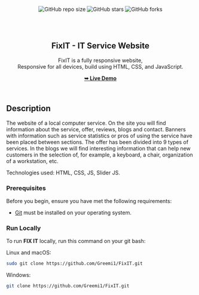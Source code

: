 <div align="center">
  
  ![GitHub repo size](https://img.shields.io/github/repo-size/Greemi1/FixIT)
  ![GitHub stars](https://img.shields.io/github/stars/Greemi1/FixITgit?style=social)
  ![GitHub forks](https://img.shields.io/github/forks/Greemi1/FixIT?style=social)

  <br />
  <br />

  <h2 align="center">FixIT - IT Service Website</h2>

  FixIT is a fully responsive website, <br />Responsive for all devices, build using HTML, CSS, and JavaScript.

  <a href="https://greemi1.github.io/FixIT/"><strong>➥ Live Demo</strong></a>

</div>

<br />

## Description

The website of a local computer service. On the site you will find information about the service, offer, reviews, blogs and contact. Banners with information such as service statistics or pros of using the service have been placed between sections. The offer has been divided into 9 types of services. In the blogs we will find interesting information that can help new customers in the selection of, for example, a keyboard, a chair, organization of a workstation, etc. 

Technologies used: HTML, CSS, JS, Slider JS.

### Prerequisites

Before you begin, ensure you have met the following requirements:

* [Git](https://git-scm.com/downloads "Download Git") must be installed on your operating system.

### Run Locally

To run **FIX IT** locally, run this command on your git bash:

Linux and macOS:

```bash
sudo git clone https://github.com/Greemi1/FixIT.git
```

Windows:

```bash
git clone https://github.com/Greemi1/FixIT.git
```
